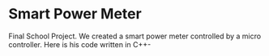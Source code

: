 # Smart Power Meter
Final School Project.
We created a smart power meter controlled by a micro controller.
Here is his code written in C++-
